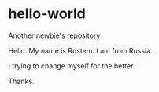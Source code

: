 # hello-world
Another newbie's repository

Hello. 
My name is Rustem. I am from Russia. 

I trying to change myself for the better.

Thanks.
